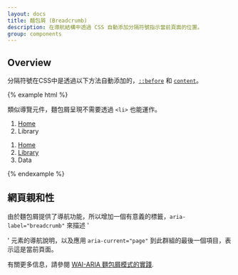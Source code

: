 ```yaml
---
layout: docs
title: 麵包屑 (Breadcrumb)
description: 在導航結構中透過 CSS 自動添加分隔符號指示當前頁面的位置。
group: components
---
```

## Overview

分隔符號在CSS中是透過以下方法自動添加的，[`::before`](https://developer.mozilla.org/en-US/docs/Web/CSS/::before) 和
 [`content`](https://developer.mozilla.org/en-US/docs/Web/CSS/content)。


{% example html %}

類似導覽元件，麵包屑呈現不需要透過 `<li>` 也能運作。

<nav aria-label="breadcrumb" role="navigation">
  <ol class="breadcrumb">
    <li class="breadcrumb-item"><a href="#">Home</a></li>
    <li class="breadcrumb-item active" aria-current="page">Library</li>
  </ol>
</nav>

<nav aria-label="breadcrumb" role="navigation">
  <ol class="breadcrumb">
    <li class="breadcrumb-item"><a href="#">Home</a></li>
    <li class="breadcrumb-item"><a href="#">Library</a></li>
    <li class="breadcrumb-item active" aria-current="page">Data</li>
  </ol>
</nav>
{% endexample %}

## 網頁親和性

由於麵包屑提供了導航功能，所以增加一個有意義的標籤，`aria-label="breadcrumb"` 來描述 '<nav>' 元素的導航說明，以及應用 `aria-current="page"` 到此群組的最後一個項目，表示這是當前頁面。

有關更多信息，請參閱 [WAI-ARIA 麵包屑模式的實踐](https://www.w3.org/TR/wai-aria-practices/#breadcrumb).
